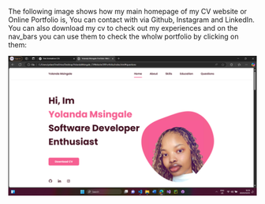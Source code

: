 The following image shows how my main homepage of my CV website or Online Portfolio is, You can contact with via Github, Instagram and LinkedIn. You can also download my cv to check out my experiences and on the nav_bars you can use them to check the wholw portfolio by clicking on them: 



![image alt](https://github.com/YolandaMsingale/CV-Website-Online-Portfolio/blob/main/Screenshot%202025-03-03%20161826.png?raw=true)
